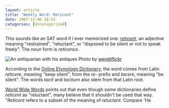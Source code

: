 ```yaml
---
layout: article
title: "Weekly Word: Reticent"
date: 2007-12-06 18:53
categories: [Uncategorized]
---
```

This sounds like an SAT word if I ever memorized one: <em><a href="http://dictionary.reference.com/browse/reticent">reticent</a></em>, an adjective meaning "restrained", "reluctant", or "disposed to be silent or not to speak freely". The noun form is <em>reticence</em>.

<div class="figureleft"><img src="http://learningnerd.com/images/reticent.jpg" alt="An antiquarian with his antiques">
Photo by <a href="http://flickr.com/photos/wenflickr/">wen@flickr</a></div>

According to the <a href="http://www.etymonline.com/index.php?term=reticence" title="Reticence">Online Etymology Dictionary</a>, the word comes from Latin <em>reticere</em>, meaning "keep silent", from the <em>re-</em> prefix and <em>tacere</em>, meaning "be silent". The words <em>tacit</em> and <em>taciturn</em> also stem from that Latin root.

<a href="http://www.worldwidewords.org/qa/qa-ret2.htm" title="Reticent versus Reluctant">World Wide Words</a> points out that even though some dictionaries define <em>reticent</em> as "reluctant", many believe that it shouldn't be used that way. "<em>Reticent</em> refers to a subset of the meaning of <em>reluctant</em>. Compare 'He
